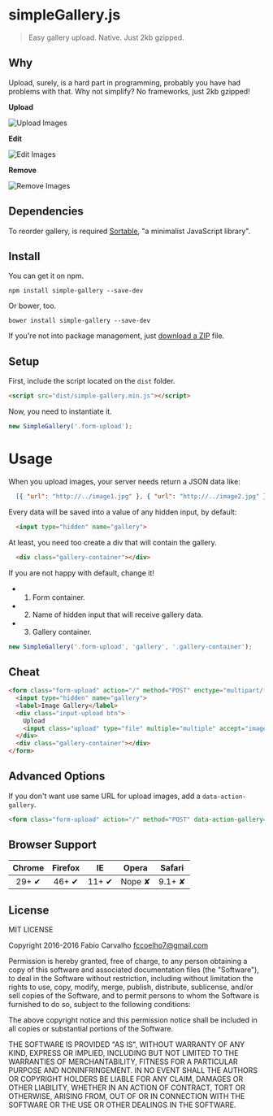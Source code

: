 # simpleGallery.js

> Easy gallery upload. Native. Just 2kb gzipped.

## Why

Upload, surely, is a hard part in programming, probably you have had problems with that. Why not simplify? No frameworks, just 2kb gzipped!

**Upload**

![Upload Images](https://media.giphy.com/media/3o6Zt9PqFarUGFX4ZO/giphy.gif)

**Edit**

![Edit Images](https://media.giphy.com/media/3oEjI3oY31yv8P118A/giphy.gif)

**Remove**

![Remove Images](https://media.giphy.com/media/3o6ZsS9s2R6NWPHImA/giphy.gif)

## Dependencies

To reorder gallery, is required [Sortable](https://github.com/RubaXa/Sortable), "a minimalist JavaScript library".

## Install

You can get it on npm.

```
npm install simple-gallery --save-dev
```

Or bower, too.

```
bower install simple-gallery --save-dev
```

If you're not into package management, just [download a ZIP](https://github.com/fccoelho7/simpleGallery.js/archive/master.zip) file.

## Setup

First, include the script located on the `dist` folder.

```html
<script src="dist/simple-gallery.min.js"></script>
```

Now, you need to instantiate it.

```js
new SimpleGallery('.form-upload');
```

# Usage

When you upload images, your server needs return a JSON data like:

```json
  [{ "url": "http://../image1.jpg" }, { "url": "http://../image2.jpg" }, ..]
```

Every data will be saved into a value of any hidden input, by default:

```html
  <input type="hidden" name="gallery">
```

At least, you need too create a div that will contain the gallery.

```html
  <div class="gallery-container"></div>
```

If you are not happy with default, change it!

- 1. Form container.
- 2. Name of hidden input that will receive gallery data.
- 3. Gallery container.

```js
new SimpleGallery('.form-upload', 'gallery', '.gallery-container');
```

## Cheat

```html
<form class="form-upload" action="/" method="POST" enctype="multipart/form-data">
  <input type="hidden" name="gallery">
  <label>Image Gallery</label>
  <div class="input-upload btn">
    Upload
    <input class="upload" type="file" multiple="multiple" accept="image/*">
  </div>
  <div class="gallery-container"></div>
</form>
```

## Advanced Options

If you don't want use same URL for upload images, add a `data-action-gallery`.

```html
<form class="form-upload" action="/" method="POST" data-action-gallery='/upload'></form>
```

## Browser Support

| Chrome | Firefox | IE | Opera | Safari |
|:---:|:---:|:---:|:---:|:---:|
| 29+ ✔ | 46+ ✔ | 11+ ✔ | Nope ✘ | 9.1+ ✘ |

## License

MIT LICENSE

Copyright 2016-2016 Fabio Carvalho fccoelho7@gmail.com

Permission is hereby granted, free of charge, to any person obtaining a copy of this software and associated documentation files (the "Software"), to deal in the Software without restriction, including without limitation the rights to use, copy, modify, merge, publish, distribute, sublicense, and/or sell copies of the Software, and to permit persons to whom the Software is furnished to do so, subject to the following conditions:

The above copyright notice and this permission notice shall be included in all copies or substantial portions of the Software.

THE SOFTWARE IS PROVIDED "AS IS", WITHOUT WARRANTY OF ANY KIND, EXPRESS OR IMPLIED, INCLUDING BUT NOT LIMITED TO THE WARRANTIES OF MERCHANTABILITY, FITNESS FOR A PARTICULAR PURPOSE AND NONINFRINGEMENT. IN NO EVENT SHALL THE AUTHORS OR COPYRIGHT HOLDERS BE LIABLE FOR ANY CLAIM, DAMAGES OR OTHER LIABILITY, WHETHER IN AN ACTION OF CONTRACT, TORT OR OTHERWISE, ARISING FROM, OUT OF OR IN CONNECTION WITH THE SOFTWARE OR THE USE OR OTHER DEALINGS IN THE SOFTWARE.
